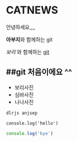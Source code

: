 # CATNEWS

안녕하세요,,,,  

**아부지**와 함께하는 git 

*보리* 와 함께하는 [git]()

##git 처음이에요 ^^
-

* 보리사진
* 심바사진
* 나나사진

 ` dlrjs anjsep `
 
 
 ```
 console.log('hello')
  ```
  ```javascript
  console.log('bye')
  ```
  